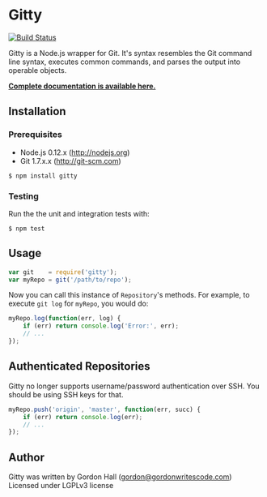 # Gitty

[![Build Status](https://travis-ci.org/gordonwritescode/gitty.svg)](https://travis-ci.org/gordonwritescode/gitty)

Gitty is a Node.js wrapper for Git. It's syntax resembles the Git command line
syntax, executes common commands, and parses the output into operable objects.

**[Complete documentation is available here.](http://gordonwritescode.github.io/gitty)**

## Installation

### Prerequisites

* Node.js 0.12.x (http://nodejs.org)
* Git 1.7.x.x (http://git-scm.com)

```
$ npm install gitty
```

### Testing

Run the the unit and integration tests with:

```
$ npm test
```

## Usage

```js
var git    = require('gitty');
var myRepo = git('/path/to/repo');
```

Now you can call this instance of `Repository`'s methods. For example, to
execute `git log` for `myRepo`, you would do:

```javascript
myRepo.log(function(err, log) {
	if (err) return console.log('Error:', err);
	// ...
});
```

## Authenticated Repositories

Gitty no longer supports username/password authentication over SSH. You should
be using SSH keys for that.

```javascript
myRepo.push('origin', 'master', function(err, succ) {
	if (err) return console.log(err);
	// ...
});
```

## Author

Gitty was written by Gordon Hall (gordon@gordonwritescode.com)  
Licensed under LGPLv3 license
